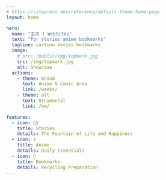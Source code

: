```yaml
---
# https://vitepress.dev/reference/default-theme-home-page
layout: home

hero:
  name: "主页 | WebSites"
  text: "For stories anime bookmarks"
  tagline: cartoon movies bookmarks
  image:
    # src: /public/img/topmark.jpg
    src: /img/topmark.jpg
    alt: Showcase
  actions:
    - theme: brand
      text: Anime & Comic Area
      link: /weeks/
    - theme: alt
      text: Ornamental
      link: /bm/

features:
  - icon: 👯‍♀️
    title: Stories 
    details: The Fountain of Life and Happiness
  - icon: ⚜️
    title: Anime
    details: Daily Essentials
  - icon: 🎌
    title: Bookmarks
    details: Recycling Preparation
---
```

